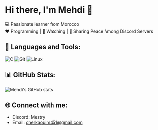 # Hi there, I'm Mehdi 👋

💻 Passionate learner from Morocco  
❤️ Programming | 🖤 Watching | 💙 Sharing Peace Among Discord Servers  

## 🚀 Languages and Tools:
![C](https://img.shields.io/badge/C-00599C?style=for-the-badge&logo=c&logoColor=white)
![Git](https://img.shields.io/badge/Git-F05033?style=for-the-badge&logo=git&logoColor=white)
![Linux](https://img.shields.io/badge/Linux-FCC624?style=for-the-badge&logo=linux&logoColor=black)

## 📊 GitHub Stats:
![Mehdi's GitHub stats]([https://github-readme-stats.vercel.app/api?username=YOUR_USERNAME&show_icons=true&theme=radical](https://github-readme-stats.vercel.app/api?username=MehdiCherkaoui-learning&show_icons=true&theme=radical))

## 🌐 Connect with me:
- Discord: Mestry
- Email: cherkaouim451@gmail.com
